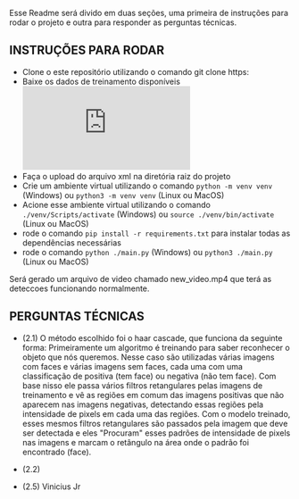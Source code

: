 Esse Readme será divido em duas seções, uma primeira de instruções para rodar o projeto e outra para responder as perguntas técnicas.



## INSTRUÇÕES PARA RODAR

- Clone o este repositório utilizando o comando git clone https:
- Baixe os dados de treinamento disponíveis ![neste link](https://github.com/opencv/opencv/blob/master/data/haarcascades/haarcascade_frontalface_alt.xml)
- Faça o upload do arquivo xml na diretória raiz do projeto
- Crie um ambiente virtual utilizando o comando ```python -m venv venv``` (Windows) ou ```python3 -m venv venv``` (Linux ou MacOS)
- Acione esse ambiente virtual utilizando o comando ```./venv/Scripts/activate``` (Windows) ou ```source ./venv/bin/activate ``` (Linux ou MacOS)
- rode o comando ```pip install -r requirements.txt``` para instalar todas as dependências necessárias
- rode o comando ```python ./main.py``` (Windows) ou ```python3 ./main.py``` (Linux ou MacOS)

Será gerado um arquivo de video chamado new_video.mp4 que terá as deteccoes funcionando normalmente.



## PERGUNTAS TÉCNICAS

- (2.1) O método escolhido foi o haar cascade, que funciona da seguinte forma: Primeiramente um algoritmo é treinando para saber reconhecer o objeto que nós queremos. Nesse caso são utilizadas várias imagens com faces e várias imagens sem faces, cada uma com uma classificação de positiva (tem face) ou negativa (não tem face).  Com base nisso ele passa vários filtros retangulares pelas imagens de treinamento e vê as regiões em comum das imagens positivas que não aparecem nas imagens negativas, detectando essas regiões pela intensidade de pixels em cada uma das regiões. Com o modelo treinado, esses mesmos filtros retangulares são passados pela imagem que deve ser detectada e eles "Procuram" esses padrões de intensidade de pixels nas imagens e marcam o retângulo na área onde o padrão foi encontrado (face).

- (2.2)

- (2.5) Vinicius Jr

